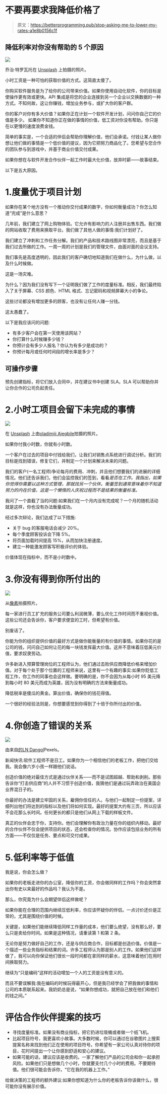 # 不要再要求我降低价格了

> 原文：<https://betterprogramming.pub/stop-asking-me-to-lower-my-rates-a1e8b0156c1f>

## 降低利率对你没有帮助的 5 个原因

![](img/94620946315990a5a783b511310370c4.png)

乔治·特罗瓦托在 [Unsplash](https://unsplash.com?utm_source=medium&utm_medium=referral) 上拍摄的照片。

小时工资是一种可怕的获取价值的方式。这简直太傻了。

你购买软件服务是为了给你的公司带来价值。如果你使用自动化软件，你的目标是使操作更有效或更快。API 集成是将您的企业连接到另一个企业以交换数据的一种方式。不知何故，这让你赚钱，增加业务参与，或扩大你的客户群。

你的客户对你有多大价值？如果你正在计划一个软件开发计划，问问你自己它的价值是多少。
如果你不知道你正在做的事情的价值，低工资对你没有帮助。你只是在以更慢的速度浪费金钱。

简单的事实是，一个合适的伴侣会帮助你理解价值，他们会承诺。付钱让某人做你想让他们做的事情是一个低价值的提议，因为它把努力商品化了。您希望与您合作的团队参与到游戏中，并基于商业价值交付成果。

如果你想在与软件开发合作伙伴一起工作时最大化价值，放弃时薪——故事结束。

以下是五大原因。

# 1.度量优于项目计划

如果你在某个地方没有一个推动你交付成果的数字，你如何衡量成功？你怎么知道“完成”是什么意思？

几年前，我们建立了网上购物体验。它允许有影响力的人注册并出售东西。我们做的网站收取了费用来换取平台。我们做了其他人做的事情:我们计划好了。

我们建立了冲刺和工作任务分解。我们的产品和技术路线图非常漂亮，而且是基于我们过去所做的工作。一周一周的计划是我们的管理文件，由面对面的会议支持。

我们事先是高度透明的，因此我们的客户确切地知道我们在做什么，为什么做，以及什么时候做。

这是一场灾难。

为什么？因为我们没有写下一个证明我们做了工作的度量标准。相反，我们最终陷入了关于屏幕、CSS 颜色、HTML 格式、忘记密码和视频屏幕大小的争论。

这些讨论都没有增加更多的顾客，也没有让任何人赚一分钱。

这太愚蠢了。

以下是我应该问的问题:

*   有多少客户会在第一天使用该网站？
*   你打算什么时候赚多少钱？
*   你预计会有多少人报名？你认为有多少是成功的？
*   你预计每月或任何时间段的增长率是多少？

## 可操作步骤

预先创建指标，将它们放入合同中，并在建议书中创建 SLA。SLA 可以帮助你并让你合作的公司负起责任。

# 2.小时工项目会留下未完成的事情

![](img/58f61bdddf74c0f69a6b4b0eadfeb4b0.png)

在 [Unsplash](https://unsplash.com?utm_source=medium&utm_medium=referral) 上由[oladimiji Ajegbile](https://unsplash.com/@diimejii?utm_source=medium&utm_medium=referral)拍摄的照片。

如果你付我小时数，你就有小时数。

一个客户在过去的项目中付钱给我们，让我们对销售点系统进行调试分析。我们的目标是找到错误，修复它们，并制定一个计划来解决未来的问题。

我们的客户(一名工程师)争论每月的费用、冲刺，并且他们想要我们的进展的详细情况。他们还告诉我们，他们会监控我们的签到，看看*是否在工作。我指出，如果你觉得你需要以这种方式管理，那就找另一个伙伴。衡量签到通常意味着你不知道努力的内在价值，这是一个懒惰的人庆祝过程而不是结果的衡量标准。*

我问了一个直截了当的问题:如果我们在一个月内没有完成呢？一个月的随机活动就是这样，你也没有办法衡量成功。

经过多次辩论，我们达成了以下措施:

*   关于 bug 的客服电话会减少 20%。
*   每个季度顾客投诉会下降 5%。
*   将页面加载时间提高 15%，从而加快注册速度。
*   建立一种能激发顾客写积极评价的体验。

价值体现在指标中，而不是小时数中。

# 3.你没有得到你所付出的

![](img/54274459233b0de7e98a851f775c1b7e.png)

从[像素](https://www.pexels.com/photo/2071)拍摄照片。

每一家进行员工扩充的服务公司要么利润微薄，要么优化工作时间而不重视价值。这些公司还会告诉你，客户要求便宜的工时，但希望有价值。

别废话了。

你能为你的组织提供价值的最好方式是做你能衡量的有价值的事情。如果你花的是公司的钱，问问自己如何让花的每一块钱发挥最大价值。这并不意味着压低美元价值，要求奴隶劳动。

许多新进入预算管理岗位的工程师认为，他们通过击败供应商降低价格来增加价值。对于每个处于那个位置的工程师来说，这里有一个有趣的事实:如果你贬低工程工作，你工作的同事也会这样做。要明确的是，你不会因为从每小时 95 美元降到每小时 80 美元而成为英雄，因为没有明确的方法来衡量成功。

降低税率是傻瓜的黄金。算出价值，确保你的钱花得值。

一个很好的经验法则是，你想要感觉到你得到了十倍于你所付出的价值。

# 4.你创造了错误的关系

![](img/4f6adcf57f89747dc41e23298f9b2aeb.png)

由来自[的](https://www.pexels.com/photo/2409958)[LN Dangol](https://www.pexels.com/@ln-dangol-1265064)Pexels。

新闻快讯:软件工程师不是日工。如果你为一个相信他们的老板工作，把他们交给我。我会像六岁小孩一样跟他们说话。

创造价值的绝对最佳方式是通过伙伴关系——而不是试图超越、帮助和剥削。那些告诉你“打击供应商”的人并不习惯于创造价值，我猜他们是通过玩弄政治在美国企业界混日子的。

你最好的办法是建立牢固的关系，雇佣你信任的人。与他们一起制定一份提案，详细列出他们将达到的指标以及他们将如何实现。最好的提案大约有三页，所以应该不会花那么长时间。任何更长的都只是他们从网上下载的样板文件。

真正的伙伴会忠于你，支持你。他们会理解你有政治力量在你的组织内移动。最好的合作伙伴不仅会提供项目的状态，还会检查你的情况。协作应该包括业务的所有方面——不仅仅是任务、要点和可交付成果。

# 5.低利率等于低值

我是说，你会怎么做？

如果你的老板走进你的办公室，降低你的工资，你会做同样的工作吗？你会突然拿出你有史以来最好的作品吗？我认为不是。

那么，你究竟为什么会期望伴侣这样做呢？

如果你能在合理的范围内继续压低利率，你应该怀疑你的伴侣。一点讨价还价是正常的，尤其是围绕价值的时候。

关键是，如果他们能继续降低同样工作量的成本，他们要么绝望，没有那么好，要么只是卖给你时间。如果是这种情况，请重读第 1 和第 2 条。

无论你是努力做好自己的工作，还是与供应商合作，目标都是创造价值。价值是一个描述一些业务指标和结果的词。许多工程师认为那是别人的工作。如果他们这样做了，我可以向你保证他们很长一段时间都在拿同样的薪水，这意味着他们在用时间换取努力。

继续为“只是编码”这样的活动增加一个人的工资是没有意义的。

而且不要误解我:我在编码的时候玩得最开心，但是我已经学会了把我做的事情和公司的本质联系起来。我奶奶总是说，“如果你想成功，就把自己放在他们和他们的钱之间。”

# 评估合作伙伴提案的技巧

*   寻找度量标准。如果没有商业指标，把它扔进垃圾桶或者做一个纸飞机。
*   比起项目符号，我更喜欢小故事。大多数时候，你可以通过在谷歌图片上搜索提案名称来找到他们正在使用的项目符号。你希望有一家公司认真对待你的项目，花时间提出一个让你感到舒适和安心的建议。
*   如果可能的话，建议应该是收费的。一家了解他们产品的公司会和你一起承担风险。如果他们只是想做几个小时，你就要支付几个小时的费用。不要期待值。他们很可能会告诉你，“它在我的机器上工作。”

给做决策的工程师的额外建议:如果你想知道为什么你的老板告诉你该做什么，很可能你没有展示价值。